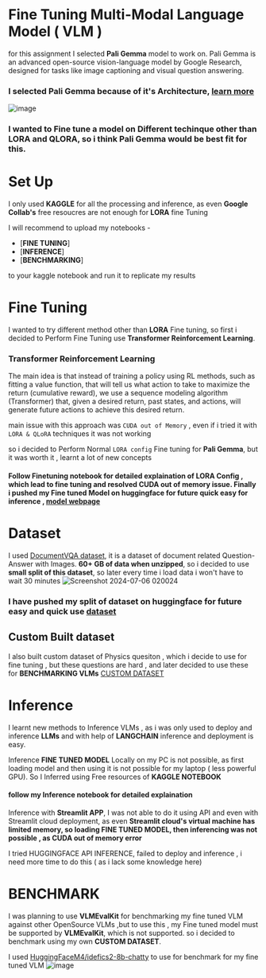 # Fine Tuning Multi-Modal Language Model ( VLM )

for this assignment I selected **Pali Gemma** model to work on. Pali Gemma is an advanced open-source vision-language model by Google Research, designed for tasks like image captioning and visual question answering.


### I selected **Pali Gemma** because of it's **Architecture**, [learn more](https://huggingface.co/blog/paligemma)

![image](https://github.com/Abhishekvidhate/FineTuned_PaliGemma/assets/120262589/8bf94eda-6f61-42d6-8cb3-0626f5c8d275)

### I wanted to Fine tune a model on Different techinque other than LORA and QLORA, so i think **Pali Gemma** would be best fit for this.

# Set Up
I only used **KAGGLE** for all the processing and inference, as even **Google Collab's** free resoucres are not enough for **LORA** fine Tuning

I will recommend to upload my notebooks -
 - [**FINE TUNING**]
 - [**INFERENCE**]
 - [**BENCHMARKING**]

to your kaggle notebook and run it to replicate my results

# Fine Tuning 

I wanted to try different method other than **LORA** Fine tuning, so first i decided to Perform Fine Tuning use **Transformer Reinforcement Learning**.

### Transformer Reinforcement Learning
The main idea is that instead of training a policy using RL methods, such as fitting a value function, that will tell us what action to take to maximize the return (cumulative reward), we use a sequence modeling algorithm (Transformer) that, given a desired return, past states, and actions, will generate future actions to achieve this desired return.

main issue with this approach was `CUDA out of Memory` , even if i tried it with `LORA & QLoRA` techniques it was not working

so i decided to Perform Normal `LORA config` Fine tuning for **Pali Gemma**, but it was worth it , learnt a lot of new concepts

#### Follow Finetuning notebook for detailed explaination of LORA Config , which lead to fine tuning and resolved **CUDA out of memory** issue. Finally i pushed my Fine tuned Model on huggingface for future quick easy for inference , [model webpage](https://huggingface.co/abhishekvidhate/Abhishek-PaliGemma-FT)

# Dataset 
I used [DocumentVQA dataset](https://huggingface.co/datasets/HuggingFaceM4/DocumentVQA), it is a dataset of document related Question-Answer with Images.
**60+ GB of data when unzipped**, so i decided to use **small split of this dataset**, so later every time i load data i won't have to wait 30 minutes
![Screenshot 2024-07-06 020024](https://github.com/Abhishekvidhate/FineTuned_PaliGemma/assets/120262589/335ffcc1-750a-4050-b742-3c0db902c6d4)

### I have pushed my split of dataset on huggingface for future easy and quick use [dataset](https://huggingface.co/datasets/abhishekvidhate/DocQVA_small)

## Custom Built dataset
I also built custom dataset of Physics quesiton , which i decide to use for fine tuning , but these questions are hard , and later decided to use these for **BENCHMARKING VLMs**
[CUSTOM DATASET](https://huggingface.co/datasets/abhishekvidhate/PhysicsKinematisQA)

# Inference

I learnt new methods to Inference VLMs , as i was only used to deploy and inference **LLMs** and with help of **LANGCHAIN** inference and deployment is easy.

Inference **FINE TUNED MODEL** Locally on my PC is not possible, as first loading model and then using it is not possible for my laptop ( less powerful GPU). So I Inferred using Free resources of **KAGGLE NOTEBOOK**

#### follow my Inference notebook for detailed explaination

Inference with **Streamlit APP**, I was not able to do it using API and even with Streamlit cloud deployment, as even **Streamlit cloud's virtual machine has limited memory, so loading FINE TUNED MODEL, then inferencing was not possible , as CUDA out of memory error**

I tried HUGGINGFACE API INFERENCE, failed to deploy and inference , i need more time to do this ( as i lack some knowledge here)

# BENCHMARK

I was planning to use **VLMEvalKit** for benchmarking my fine tuned VLM against other OpenSource VLMs ,but to use this , my Fine tuned model must be supported by **VLMEvalKit**, which is not supported. so i decided to benchmark using my own **CUSTOM DATASET**.

I used [HuggingFaceM4/idefics2-8b-chatty](https://huggingface.co/HuggingFaceM4/idefics2-8b-chatty) to use for benchmark for my fine tuned VLM
![image](https://github.com/Abhishekvidhate/FineTuned_PaliGemma/assets/120262589/8de446a9-a623-4040-8b66-b1a47b097260)

